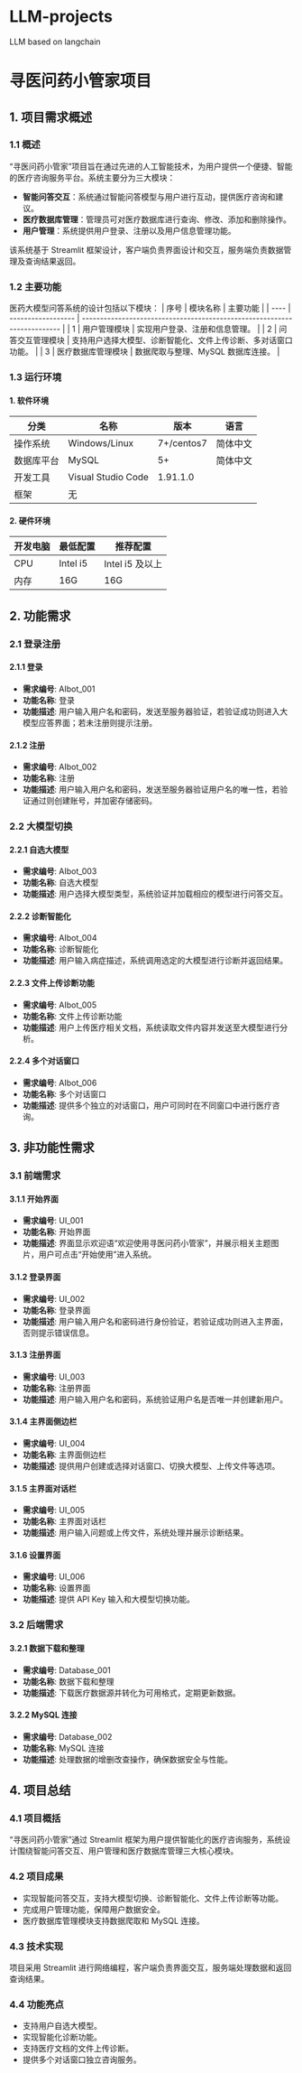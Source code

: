 # LLM-projects
LLM based on langchain

# 寻医问药小管家项目

## 1. 项目需求概述

### 1.1 概述
“寻医问药小管家”项目旨在通过先进的人工智能技术，为用户提供一个便捷、智能的医疗咨询服务平台。系统主要分为三大模块：
- **智能问答交互**：系统通过智能问答模型与用户进行互动，提供医疗咨询和建议。
- **医疗数据库管理**：管理员可对医疗数据库进行查询、修改、添加和删除操作。
- **用户管理**：系统提供用户登录、注册以及用户信息管理功能。

该系统基于 Streamlit 框架设计，客户端负责界面设计和交互，服务端负责数据管理及查询结果返回。

### 1.2 主要功能
医药大模型问答系统的设计包括以下模块：
| 序号 | 模块名称           | 主要功能                                                                 |
| ---- | ------------------ | ------------------------------------------------------------------------ |
| 1    | 用户管理模块       | 实现用户登录、注册和信息管理。                                            |
| 2    | 问答交互管理模块   | 支持用户选择大模型、诊断智能化、文件上传诊断、多对话窗口功能。             |
| 3    | 医疗数据库管理模块 | 数据爬取与整理、MySQL 数据库连接。                                       |

### 1.3 运行环境

#### 1. 软件环境

| 分类            | 名称                   | 版本       | 语言        |
| --------------- | ---------------------- | ---------- | ----------- |
| 操作系统        | Windows/Linux          | 7+/centos7 | 简体中文    |
| 数据库平台      | MySQL                  | 5+         | 简体中文    |
| 开发工具        | Visual Studio Code     | 1.91.1.0   |             |
| 框架            | 无                     |            |             |

#### 2. 硬件环境

| 开发电脑      | 最低配置              | 推荐配置                |
| ------------- | --------------------- | ----------------------- |
| CPU           | Intel i5               | Intel i5 及以上         |
| 内存          | 16G                    | 16G                     |

## 2. 功能需求

### 2.1 登录注册

#### 2.1.1 登录
- **需求编号**: AIbot_001
- **功能名称**: 登录
- **功能描述**: 用户输入用户名和密码，发送至服务器验证，若验证成功则进入大模型应答界面；若未注册则提示注册。

#### 2.1.2 注册
- **需求编号**: AIbot_002
- **功能名称**: 注册
- **功能描述**: 用户输入用户名和密码，发送至服务器验证用户名的唯一性，若验证通过则创建账号，并加密存储密码。

### 2.2 大模型切换

#### 2.2.1 自选大模型
- **需求编号**: AIbot_003
- **功能名称**: 自选大模型
- **功能描述**: 用户选择大模型类型，系统验证并加载相应的模型进行问答交互。

#### 2.2.2 诊断智能化
- **需求编号**: AIbot_004
- **功能名称**: 诊断智能化
- **功能描述**: 用户输入病症描述，系统调用选定的大模型进行诊断并返回结果。

#### 2.2.3 文件上传诊断功能
- **需求编号**: AIbot_005
- **功能名称**: 文件上传诊断功能
- **功能描述**: 用户上传医疗相关文档，系统读取文件内容并发送至大模型进行分析。

#### 2.2.4 多个对话窗口
- **需求编号**: AIbot_006
- **功能名称**: 多个对话窗口
- **功能描述**: 提供多个独立的对话窗口，用户可同时在不同窗口中进行医疗咨询。

## 3. 非功能性需求

### 3.1 前端需求

#### 3.1.1 开始界面
- **需求编号**: UI_001
- **功能名称**: 开始界面
- **功能描述**: 界面显示欢迎语“欢迎使用寻医问药小管家”，并展示相关主题图片，用户可点击“开始使用”进入系统。

#### 3.1.2 登录界面
- **需求编号**: UI_002
- **功能名称**: 登录界面
- **功能描述**: 用户输入用户名和密码进行身份验证，若验证成功则进入主界面，否则提示错误信息。

#### 3.1.3 注册界面
- **需求编号**: UI_003
- **功能名称**: 注册界面
- **功能描述**: 用户输入用户名和密码，系统验证用户名是否唯一并创建新用户。

#### 3.1.4 主界面侧边栏
- **需求编号**: UI_004
- **功能名称**: 主界面侧边栏
- **功能描述**: 提供用户创建或选择对话窗口、切换大模型、上传文件等选项。

#### 3.1.5 主界面对话栏
- **需求编号**: UI_005
- **功能名称**: 主界面对话栏
- **功能描述**: 用户输入问题或上传文件，系统处理并展示诊断结果。

#### 3.1.6 设置界面
- **需求编号**: UI_006
- **功能名称**: 设置界面
- **功能描述**: 提供 API Key 输入和大模型切换功能。

### 3.2 后端需求

#### 3.2.1 数据下载和整理
- **需求编号**: Database_001
- **功能名称**: 数据下载和整理
- **功能描述**: 下载医疗数据源并转化为可用格式，定期更新数据。

#### 3.2.2 MySQL 连接
- **需求编号**: Database_002
- **功能名称**: MySQL 连接
- **功能描述**: 处理数据的增删改查操作，确保数据安全与性能。

## 4. 项目总结

### 4.1 项目概括
“寻医问药小管家”通过 Streamlit 框架为用户提供智能化的医疗咨询服务，系统设计围绕智能问答交互、用户管理和医疗数据库管理三大核心模块。

### 4.2 项目成果
- 实现智能问答交互，支持大模型切换、诊断智能化、文件上传诊断等功能。
- 完成用户管理功能，保障用户数据安全。
- 医疗数据库管理模块支持数据爬取和 MySQL 连接。

### 4.3 技术实现
项目采用 Streamlit 进行网络编程，客户端负责界面交互，服务端处理数据和返回查询结果。

### 4.4 功能亮点
- 支持用户自选大模型。
- 实现智能化诊断功能。
- 支持医疗文档的文件上传诊断。
- 提供多个对话窗口独立咨询服务。
